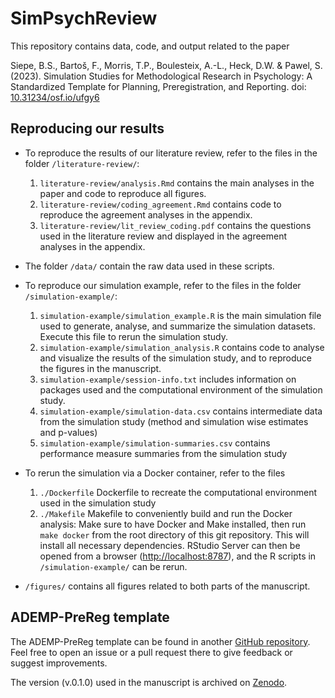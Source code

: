 # SimPsychReview
This repository contains data, code, and output related to the paper

Siepe, B.S., Bartoš, F., Morris, T.P., Boulesteix, A.-L., Heck, D.W. & Pawel, S. (2023). Simulation Studies for Methodological Research in Psychology: A Standardized Template for Planning, Preregistration, and Reporting. doi: [10.31234/osf.io/ufgy6](https://osf.io/preprints/psyarxiv/ufgy6)

## Reproducing our results

* To reproduce the results of our literature review, refer to the files in the folder `/literature-review/`:
  1. `literature-review/analysis.Rmd` contains the main analyses in the paper and code to reproduce all figures.
  2. `literature-review/coding_agreement.Rmd` contains code to reproduce the agreement analyses in the appendix.
  3. `literature-review/lit_review_coding.pdf` contains the questions used in the literature review and displayed in the agreement analyses in the appendix. 

* The folder `/data/` contain the raw data used in these scripts.

* To reproduce our simulation example, refer to the files in the folder `/simulation-example/`:
  1. `simulation-example/simulation_example.R` is the main simulation file used to generate, analyse, and summarize the simulation datasets. Execute this file to rerun the simulation study. 
  2. `simulation-example/simulation_analysis.R` contains code to analyse and visualize the results of the simulation study, and to reproduce the figures in the manuscript.
  3. `simulation-example/session-info.txt` includes information on packages used and the computational environment of the simulation study.
  4. `simulation-example/simulation-data.csv` contains intermediate data from the simulation study (method and simulation wise estimates and p-values)
  5. `simulation-example/simulation-summaries.csv` contains performance measure summaries from the simulation study

<!-- The R packages required for the simulation study can be installed by running from an R session (refer to the ) -->
<!-- ``` r -->
<!-- install.packages(c("SimDesign", "mvtnorm", "xtable", "ggplot2", "here", -->
<!--                   "tidyverse", "scales", "ggpubr", "sessioninfo", "showtext", -->
<!--                   "sysfonts")) -->
<!-- ``` -->

* To rerun the simulation via a Docker container, refer to the files
  1. `./Dockerfile` Dockerfile to recreate the computational environment used in the simulation study
  2. `./Makefile` Makefile to conveniently build and run the Docker analysis: Make sure to have Docker and Make installed, then run `make docker` from the root directory of this git repository. This will install all necessary dependencies. RStudio Server can then be opened from a browser (<http://localhost:8787>), and the R scripts in `/simulation-example/` can be rerun. 

*  `/figures/` contains all figures related to both parts of the manuscript. 

## ADEMP-PreReg template
The ADEMP-PreReg template can be found in another [GitHub repository](https://github.com/bsiepe/ADEMP-PreReg/). Feel free to open an issue or a pull request there to give feedback or suggest improvements.

The version (v.0.1.0) used in the manuscript is archived on [Zenodo](https://zenodo.org/records/10057884).
